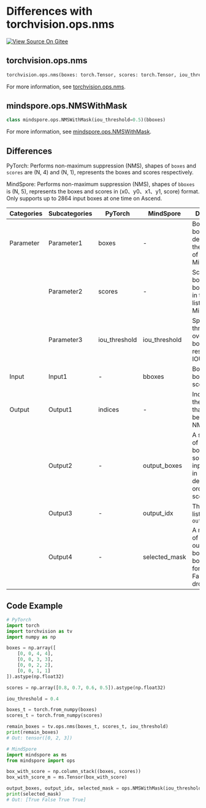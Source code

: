 # Differences with torchvision.ops.nms

[![View Source On Gitee](https://mindspore-website.obs.cn-north-4.myhuaweicloud.com/website-images/r2.5.0/resource/_static/logo_source_en.svg)](https://gitee.com/mindspore/docs/blob/r2.5.0/docs/mindspore/source_en/note/api_mapping/pytorch_diff/nms.md)

## torchvision.ops.nms

```python
torchvision.ops.nms(boxes: torch.Tensor, scores: torch.Tensor, iou_threshold: float)
```

For more information, see [torchvision.ops.nms](https://pytorch.org/vision/0.9/ops.html#torchvision.ops.nms).

## mindspore.ops.NMSWithMask

```python
class mindspore.ops.NMSWithMask(iou_threshold=0.5)(bboxes)
```

For more information, see [mindspore.ops.NMSWithMask](https://mindspore.cn/docs/en/r2.5.0/api_python/ops/mindspore.ops.NMSWithMask.html).

## Differences

PyTorch: Performs non-maximum suppression (NMS), shapes of `boxes` and `scores` are (N, 4) and (N, 1), represents the boxes and scores respectively.

MindSpore: Performs non-maximum suppression (NMS), shapes of `bboxes` is (N, 5), represents the boxes and scores in (x0、y0、x1、y1, score) format. Only supports up to 2864 input boxes at one time on Ascend.

| Categories | Subcategories |PyTorch | MindSpore | Difference |
| --- | ---   | ---   | ---        |---  |
|Parameter | Parameter1 | boxes   | -  | Bounding boxes, defined in the input list of MindSpore |
|     | Parameter2 | scores  | -  | Scores of bounding box, defined in the input list of MindSpore |
|     | Parameter3 | iou_threshold | iou_threshold  | Specify the threshold of overlap boxes with respect to IOU |
|Input | Input1 | -   | bboxes    | Bounding boxes with scores |
|Output | Output1 | indices | -  |  Indices of the elements that have been kept by NMS |
|     | Output2 | - | output_boxes  | A sorted list of bounding boxes by sorting the input bboxes in descending order of score |
|     | Output3 | - | output_idx | The indexes list `output_boxes` |
|     | Output4 | - | selected_mask | A mask list of valid output bounding boxes. True for keep, False for drop |

## Code Example

```python
# PyTorch
import torch
import torchvision as tv
import numpy as np

boxes = np.array([
    [0, 0, 4, 4],
    [0, 0, 3, 3],
    [0, 0, 2, 2],
    [0, 0, 1, 1]
]).astype(np.float32)

scores = np.array([0.8, 0.7, 0.6, 0.5]).astype(np.float32)

iou_threshold = 0.4

boxes_t = torch.from_numpy(boxes)
scores_t = torch.from_numpy(scores)

remain_boxes = tv.ops.nms(boxes_t, scores_t, iou_threshold)
print(remain_boxes)
# Out: tensor([0, 2, 3])

# MindSpore
import mindspore as ms
from mindspore import ops

box_with_score = np.column_stack((boxes, scores))
box_with_score_m = ms.Tensor(box_with_score)

output_boxes, output_idx, selected_mask = ops.NMSWithMask(iou_threshold)(box_with_score_m)
print(selected_mask)
# Out: [True False True True]
```